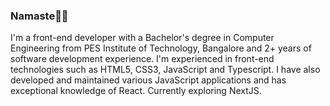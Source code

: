 ### Namaste🙏🏼

I'm a front-end developer with a Bachelor's degree in Computer Engineering from PES Institute of Technology, Bangalore and 2+ years of software development experience. I'm experienced in front-end technologies such as HTML5, CSS3, JavaScript and Typescript. I have also developed and maintained various JavaScript applications and has exceptional knowledge of React. Currently exploring NextJS.

<!--
**varshabu/varshabu** is a ✨ _special_ ✨ repository because its `README.md` (this file) appears on your GitHub profile.

Here are some ideas to get you started:

- 🔭 I’m currently working on ...
- 🌱 I’m currently learning ...
- 👯 I’m looking to collaborate on ...
- 🤔 I’m looking for help with ...
- 💬 Ask me about ...
- 📫 How to reach me: ...
- 😄 Pronouns: ...
- ⚡ Fun fact: ...
-->
